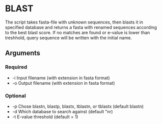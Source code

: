 # BLAST
The script takes fasta-file with unknown sequences, then blasts it in specified database and returns a fasta with renamed sequences according to the best blast score. If no matches are found or e-value is lower than treshhold, query sequence will be written with the initial name. 

## Arguments
### Required
* -i Input filename (with extension in fasta format)
* -o Output filename (with extension in fasta format)
### Optional
* -p Chose blastn, blastp, blastx, tblastn, or tblastx (default blastn)
* -d Which database to search against (default "nr)
* -t E-value threshold (default = 1)

